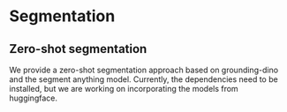 # Segmentation 

## Zero-shot segmentation

We provide a zero-shot segmentation approach based on grounding-dino and the segment anything model. 
Currently, the dependencies need to be installed, but we are working on incorporating the models from huggingface.